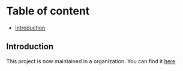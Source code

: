 # Table of content

- [Introduction](#introduction)

## Introduction

This project is now maintained in a organization. You can find it [here](https://github.com/revochat).
